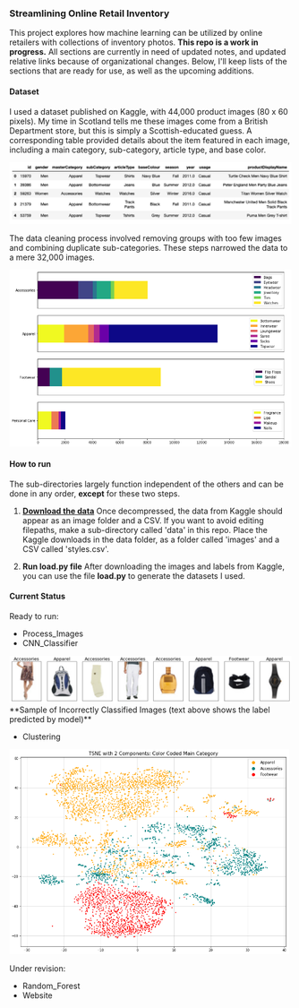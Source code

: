 ### Streamlining Online Retail Inventory

This project explores how machine learning can be utilized by online retailers with collections of inventory photos. **This repo is a work in progress.** All sections are currently in need of updated notes, and updated relative links because of organizational changes. Below, I'll keep lists of the sections that are ready for use, as well as the upcoming additions. 

#### Dataset
I used a dataset published on Kaggle, with 44,000 product images (80 x 60 pixels). My time in Scotland tells me these images come from a British Department store, but this is simply a Scottish-educated guess. A corresponding table provided details about the item featured in each image, including a main category, sub-category, article type, and base color. 

<img src="Results/figures/df_count.png" width="850" />

The data cleaning process involved removing groups with too few images and combining duplicate sub-categories. These steps narrowed the data to a mere 32,000 images. 

<img src="Results/figures/inventory_count.png" width="700" />

#### How to run 
The sub-directories largely function independent of the others and can be done in any order, **except** for these two steps.

1. [**Download the data**](https://www.kaggle.com/paramaggarwal/fashion-product-images-small)
Once decompressed, the data from Kaggle should appear as an image folder and a CSV.   If you want to avoid editing filepaths, make a sub-directory called 'data' in this repo. Place the Kaggle downloads in the data folder, as a folder called 'images' and a CSV called 'styles.csv'.

2. **Run load.py file** 
After downloading the images and labels from Kaggle, you can use the file **load.py** to generate the datasets I used.

#### Current Status 
Ready to run:
* Process_Images
* CNN_Classifier
<img src="Results/figures/wrong_main_row.png" width="750" />
**Sample of Incorrectly Classified Images (text above shows the label predicted by model)**

* Clustering
<img src="Results/figures/tsne.png" width="500" />

Under revision:
* Random_Forest
* Website





